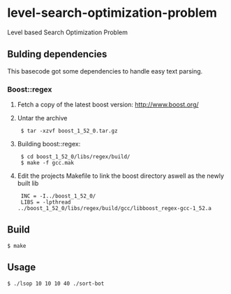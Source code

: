 level-search-optimization-problem
=================================

Level based Search Optimization Problem


Bulding dependencies
----------------------------------------
This basecode got some dependencies to handle easy text parsing.

### Boost::regex
1. Fetch a copy of the latest boost version: http://www.boost.org/  
2. Untar the archive  

		$ tar -xzvf boost_1_52_0.tar.gz   

3. Building boost::regex:  

		$ cd boost_1_52_0/libs/regex/build/  
		$ make -f gcc.mak  

4. Edit the projects Makefile to link the boost directory aswell as the newly built lib  

		INC = -I../boost_1_52_0/  
		LIBS = -lpthread ../boost_1_52_0/libs/regex/build/gcc/libboost_regex-gcc-1_52.a  

Build
----------------------------------------
	$ make


Usage
----------------------------------------
	$ ./lsop 10 10 10 40 ./sort-bot
